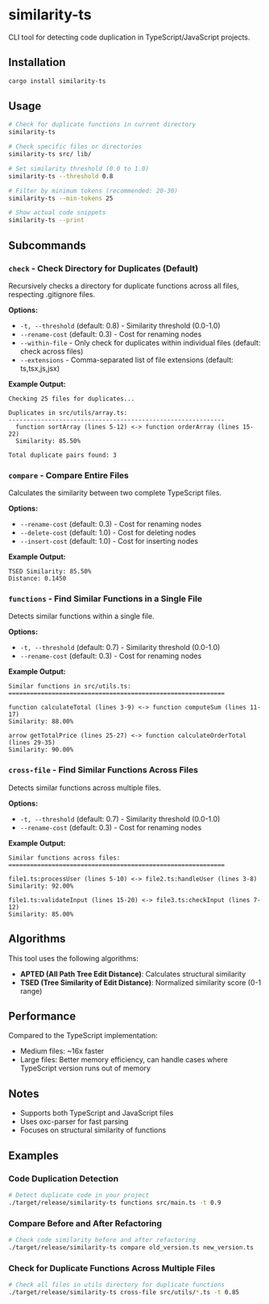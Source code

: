 # similarity-ts

CLI tool for detecting code duplication in TypeScript/JavaScript projects.

## Installation

```bash
cargo install similarity-ts
```

## Usage

```bash
# Check for duplicate functions in current directory
similarity-ts

# Check specific files or directories
similarity-ts src/ lib/

# Set similarity threshold (0.0 to 1.0)
similarity-ts --threshold 0.8

# Filter by minimum tokens (recommended: 20-30)
similarity-ts --min-tokens 25

# Show actual code snippets
similarity-ts --print
```

## Subcommands

### `check` - Check Directory for Duplicates (Default)

Recursively checks a directory for duplicate functions across all files, respecting .gitignore files.

**Options:**

- `-t, --threshold` (default: 0.8) - Similarity threshold (0.0-1.0)
- `--rename-cost` (default: 0.3) - Cost for renaming nodes
- `--within-file` - Only check for duplicates within individual files (default: check across files)
- `--extensions` - Comma-separated list of file extensions (default: ts,tsx,js,jsx)

**Example Output:**

```
Checking 25 files for duplicates...

Duplicates in src/utils/array.ts:
------------------------------------------------------------
  function sortArray (lines 5-12) <-> function orderArray (lines 15-22)
  Similarity: 85.50%

Total duplicate pairs found: 3
```

### `compare` - Compare Entire Files

Calculates the similarity between two complete TypeScript files.

**Options:**

- `--rename-cost` (default: 0.3) - Cost for renaming nodes
- `--delete-cost` (default: 1.0) - Cost for deleting nodes
- `--insert-cost` (default: 1.0) - Cost for inserting nodes

**Example Output:**

```
TSED Similarity: 85.50%
Distance: 0.1450
```

### `functions` - Find Similar Functions in a Single File

Detects similar functions within a single file.

**Options:**

- `-t, --threshold` (default: 0.7) - Similarity threshold (0.0-1.0)
- `--rename-cost` (default: 0.3) - Cost for renaming nodes

**Example Output:**

```
Similar functions in src/utils.ts:
============================================================

function calculateTotal (lines 3-9) <-> function computeSum (lines 11-17)
Similarity: 88.00%

arrow getTotalPrice (lines 25-27) <-> function calculateOrderTotal (lines 29-35)
Similarity: 90.00%
```

### `cross-file` - Find Similar Functions Across Files

Detects similar functions across multiple files.

**Options:**

- `-t, --threshold` (default: 0.7) - Similarity threshold (0.0-1.0)
- `--rename-cost` (default: 0.3) - Cost for renaming nodes

**Example Output:**

```
Similar functions across files:
============================================================

file1.ts:processUser (lines 5-10) <-> file2.ts:handleUser (lines 3-8)
Similarity: 92.00%

file1.ts:validateInput (lines 15-20) <-> file3.ts:checkInput (lines 7-12)
Similarity: 85.00%
```

## Algorithms

This tool uses the following algorithms:

- **APTED (All Path Tree Edit Distance)**: Calculates structural similarity
- **TSED (Tree Similarity of Edit Distance)**: Normalized similarity score (0-1 range)

## Performance

Compared to the TypeScript implementation:

- Medium files: ~16x faster
- Large files: Better memory efficiency, can handle cases where TypeScript version runs out of memory

## Notes

- Supports both TypeScript and JavaScript files
- Uses oxc-parser for fast parsing
- Focuses on structural similarity of functions

## Examples

### Code Duplication Detection

```bash
# Detect duplicate code in your project
./target/release/similarity-ts functions src/main.ts -t 0.9
```

### Compare Before and After Refactoring

```bash
# Check code similarity before and after refactoring
./target/release/similarity-ts compare old_version.ts new_version.ts
```

### Check for Duplicate Functions Across Multiple Files

```bash
# Check all files in utils directory for duplicate functions
./target/release/similarity-ts cross-file src/utils/*.ts -t 0.85
```

